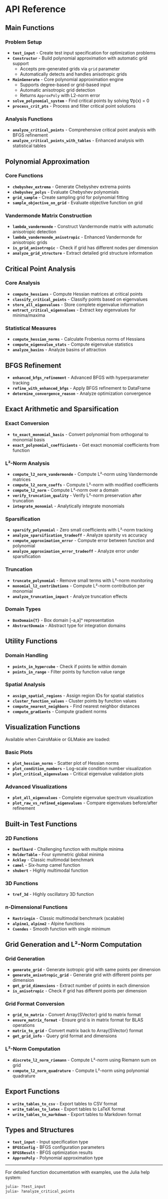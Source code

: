 # API Reference

## Main Functions

### Problem Setup

- **`test_input`** - Create test input specification for optimization problems
- **`Constructor`** - Build polynomial approximation with automatic grid support
  - Accepts pre-generated grids via `grid` parameter
  - Automatically detects and handles anisotropic grids
- **`MainGenerate`** - Core polynomial approximation engine
  - Supports degree-based or grid-based input
  - Automatic anisotropic grid detection
  - Returns `ApproxPoly` with L2-norm error
- **`solve_polynomial_system`** - Find critical points by solving ∇p(x) = 0
- **`process_crit_pts`** - Process and filter critical point solutions

### Analysis Functions

- **`analyze_critical_points`** - Comprehensive critical point analysis with BFGS refinement
- **`analyze_critical_points_with_tables`** - Enhanced analysis with statistical tables

## Polynomial Approximation

### Core Functions
- **`chebyshev_extrema`** - Generate Chebyshev extrema points
- **`chebyshev_polys`** - Evaluate Chebyshev polynomials
- **`grid_sample`** - Create sampling grid for polynomial fitting
- **`sample_objective_on_grid`** - Evaluate objective function on grid

### Vandermonde Matrix Construction
- **`lambda_vandermonde`** - Construct Vandermonde matrix with automatic anisotropic detection
- **`lambda_vandermonde_anisotropic`** - Enhanced Vandermonde for anisotropic grids
- **`is_grid_anisotropic`** - Check if grid has different nodes per dimension
- **`analyze_grid_structure`** - Extract detailed grid structure information

## Critical Point Analysis

### Core Analysis
- **`compute_hessians`** - Compute Hessian matrices at critical points
- **`classify_critical_points`** - Classify points based on eigenvalues
- **`store_all_eigenvalues`** - Store complete eigenvalue information
- **`extract_critical_eigenvalues`** - Extract key eigenvalues for minima/maxima

### Statistical Measures
- **`compute_hessian_norms`** - Calculate Frobenius norms of Hessians
- **`compute_eigenvalue_stats`** - Compute eigenvalue statistics
- **`analyze_basins`** - Analyze basins of attraction

## BFGS Refinement

- **`enhanced_bfgs_refinement`** - Advanced BFGS with hyperparameter tracking
- **`refine_with_enhanced_bfgs`** - Apply BFGS refinement to DataFrame
- **`determine_convergence_reason`** - Analyze optimization convergence

## Exact Arithmetic and Sparsification

### Exact Conversion
- **`to_exact_monomial_basis`** - Convert polynomial from orthogonal to monomial basis
- **`exact_polynomial_coefficients`** - Get exact monomial coefficients from function

### L²-Norm Analysis
- **`compute_l2_norm_vandermonde`** - Compute L²-norm using Vandermonde matrices
- **`compute_l2_norm_coeffs`** - Compute L²-norm with modified coefficients
- **`compute_l2_norm`** - Compute L²-norm over a domain
- **`verify_truncation_quality`** - Verify L²-norm preservation after truncation
- **`integrate_monomial`** - Analytically integrate monomials

### Sparsification
- **`sparsify_polynomial`** - Zero small coefficients with L²-norm tracking
- **`analyze_sparsification_tradeoff`** - Analyze sparsity vs accuracy
- **`compute_approximation_error`** - Compute error between function and polynomial
- **`analyze_approximation_error_tradeoff`** - Analyze error under sparsification

### Truncation
- **`truncate_polynomial`** - Remove small terms with L²-norm monitoring
- **`monomial_l2_contributions`** - Compute L²-norm contribution per monomial
- **`analyze_truncation_impact`** - Analyze truncation effects

### Domain Types
- **`BoxDomain{T}`** - Box domain [-a,a]ⁿ representation
- **`AbstractDomain`** - Abstract type for integration domains

## Utility Functions

### Domain Handling
- **`points_in_hypercube`** - Check if points lie within domain
- **`points_in_range`** - Filter points by function value range

### Spatial Analysis
- **`assign_spatial_regions`** - Assign region IDs for spatial statistics
- **`cluster_function_values`** - Cluster points by function values
- **`compute_nearest_neighbors`** - Find nearest neighbor distances
- **`compute_gradients`** - Compute gradient norms

## Visualization Functions

Available when CairoMakie or GLMakie are loaded:

### Basic Plots
- **`plot_hessian_norms`** - Scatter plot of Hessian norms
- **`plot_condition_numbers`** - Log-scale condition number visualization
- **`plot_critical_eigenvalues`** - Critical eigenvalue validation plots

### Advanced Visualizations
- **`plot_all_eigenvalues`** - Complete eigenvalue spectrum visualization
- **`plot_raw_vs_refined_eigenvalues`** - Compare eigenvalues before/after refinement

## Built-in Test Functions

### 2D Functions
- **`Deuflhard`** - Challenging function with multiple minima
- **`HolderTable`** - Four symmetric global minima
- **`Ackley`** - Classic multimodal benchmark
- **`camel`** - Six-hump camel function
- **`shubert`** - Highly multimodal function

### 3D Functions
- **`tref_3d`** - Highly oscillatory 3D function

### n-Dimensional Functions
- **`Rastringin`** - Classic multimodal benchmark (scalable)
- **`alpine1`**, **`alpine2`** - Alpine functions
- **`Csendes`** - Smooth function with single minimum

## Grid Generation and L²-Norm Computation

### Grid Generation
- **`generate_grid`** - Generate isotropic grid with same points per dimension
- **`generate_anisotropic_grid`** - Generate grid with different points per dimension
- **`get_grid_dimensions`** - Extract number of points in each dimension
- **`is_anisotropic`** - Check if grid has different points per dimension

### Grid Format Conversion
- **`grid_to_matrix`** - Convert Array{SVector} grid to matrix format
- **`ensure_matrix_format`** - Ensure grid is in matrix format for BLAS operations
- **`matrix_to_grid`** - Convert matrix back to Array{SVector} format
- **`get_grid_info`** - Query grid format and dimensions

### L²-Norm Computation
- **`discrete_l2_norm_riemann`** - Compute L²-norm using Riemann sum on grid
- **`compute_l2_norm_quadrature`** - Compute L²-norm using polynomial quadrature

## Export Functions

- **`write_tables_to_csv`** - Export tables to CSV format
- **`write_tables_to_latex`** - Export tables to LaTeX format
- **`write_tables_to_markdown`** - Export tables to Markdown format

## Types and Structures

- **`test_input`** - Input specification type
- **`BFGSConfig`** - BFGS configuration parameters
- **`BFGSResult`** - BFGS optimization results
- **`ApproxPoly`** - Polynomial approximation type

---

For detailed function documentation with examples, use the Julia help system:
```julia
julia> ?test_input
julia> ?analyze_critical_points
```